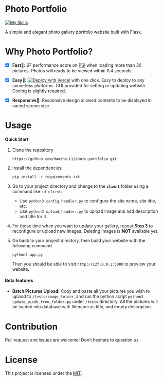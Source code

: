# Photo Portfolio

[![My Skills](https://skillicons.dev/icons?i=flask,py,html,vercel)](#)

A simple and elegant photo gallery portfolio website built with Flask.



# Why Photo Portfolio?
- [x] **Fast🚀:** 97 performance score on [PSI](https://pagespeed.web.dev/analysis/https-haozheli-pictures/4ccl9diswh?form_factor=mobile) when loading more than 30 pictures. Photos will ready to be viewed within 0.4 seconds. 
- [x] **Easy🎂:** [![Deploy with Vercel](https://vercel.com/button)](https://vercel.com/new/clone?repository-url=https%3A%2F%2Fgithub.com%2FHaozhe-Li%2Fphoto-portfolio) with one click. Easy to deploy to any serverless platforms. GUI provided for setting or updating website. Coding is slightly required.
- [x] **Responsive🌆:** Responsive design allowed contents to be displayed in varied screen size.



# Usage

#### Quick Start

1. Clone the repository

   ````
   https://github.com/Haozhe-Li/photo-portfolio.git
   ````

2. Install the dependencies:

   ````bash
   pip install -r requirements.txt
   ````

3. Go to your project directory and change to the **``client``** folder using a command like ``cd client``: 

   - Use ``python3 config_handler.py`` to configure the site name, site title, etc.
   - Use ``python3 upload_handler.py`` to upload image and add description and title for it.

4. For those time when you want to update your gallery, repeat **Step 3** to reconfigure or upload new images. Deleting images is **NOT** available yet.

5. Go back to your project directory, then build your website with the following command

   ````bash
   python3 app.py
   ````

   Then you should be able to visit ``http://127.0.0.1:5000`` to preview your website.

#### Beta features

- **Batch Pictures Upload:** Copy and paste all your pictures you wish to uplaod to `/tests/image_folder`, and run the python script `python3 update_picdb_from_folder.py` under `/tests` directory. All the pictures will be loaded into database with filename as title, and empty description.

# Contribution

Pull request and Issues are welcome! Don't hesitate to question us.



# License

This project is licensed under the [MIT](LICENSE).